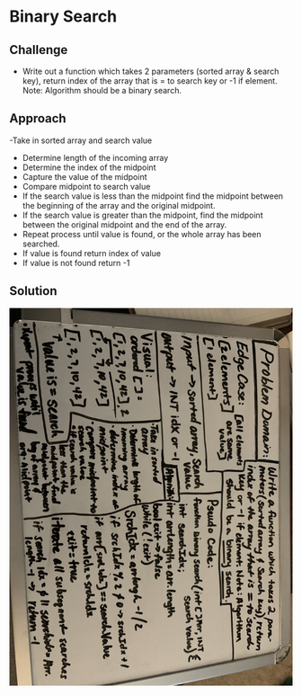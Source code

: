 # Binary Search

## Challenge
- Write out a function which takes 2 parameters (sorted array & search key), return index of the array that is = to search key or -1 if element. Note: Algorithm should be a binary search.

## Approach 
-Take in sorted array and search value 
- Determine length of the incoming array 
- Determine the index of the midpoint 
- Capture the value of the midpoint 
- Compare midpoint to search value 
- If the search value is less than the midpoint find the midpoint between the beginning of the array and the original midpoint. 
- If the search value is greater than the midpoint, find the midpoint between the original midpoint and the end of the array. 
- Repeat process until value is found, or the whole array has been searched. 
- If value is found return index of value 
- If value is not found return -1 


## Solution

![Whiteboard image](/assets/whiteboard-day3.jpg)
